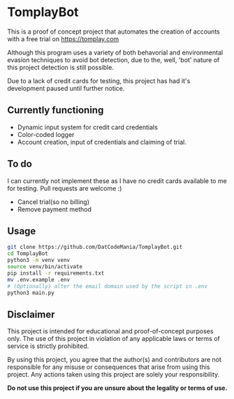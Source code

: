 # TomplayBot

This is a proof of concept project that automates the creation of accounts with a free trial on https://tomplay.com

Although this program uses a variety of both behavorial and environmental evasion techniques to avoid bot detection, due to the, well, 'bot' nature of this project detection is still possible.

Due to a lack of credit cards for testing, this project has had it's development paused until further notice.

## Currently functioning
- Dynamic input system for credit card credentials
- Color-coded logger
- Account creation, input of credentials and claiming of trial.

## To do
I can currently not implement these as I have no credit cards available to me for testing. Pull requests are welcome :)
- Cancel trial(so no billing)
- Remove payment method

## Usage

```sh
git clone https://github.com/DatCodeMania/TomplayBot.git
cd TomplayBot
python3 -m venv venv
source venv/bin/activate
pip install -r requirements.txt
mv .env.example .env
# (Optionally) alter the email domain used by the script in .env
python3 main.py
```

## Disclaimer

This project is intended for educational and proof-of-concept purposes only. The use of this project in violation of any applicable laws or terms of service is strictly prohibited.

By using this project, you agree that the author(s) and contributors are not responsible for any misuse or consequences that arise from using this project. Any actions taken using this project are solely your responsibility.

**Do not use this project if you are unsure about the legality or terms of use.**
